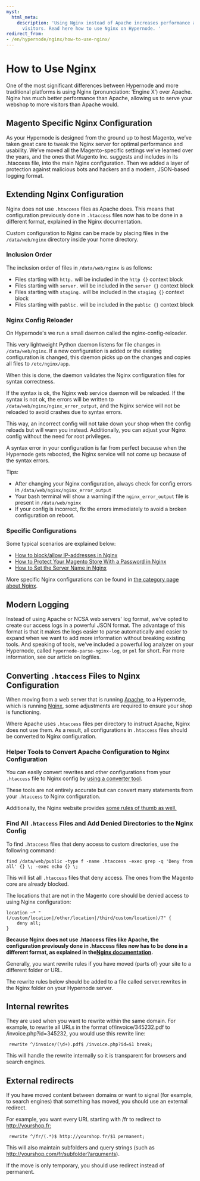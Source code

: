 ```yaml
---
myst:
  html_meta:
    description: 'Using Nginx instead of Apache increases performance and allows more
      visitors. Read here how to use Nginx on Hypernode. '
redirect_from:
- /en/hypernode/nginx/how-to-use-nginx/
---
```


<!-- source: https://support.hypernode.com/en/hypernode/nginx/how-to-use-nginx/ -->

# How to Use Nginx

One of the most significant differences between Hypernode and more traditional platforms is using Nginx (pronunciation: ‘Engine X’) over Apache. Nginx has much better performance than Apache, allowing us to serve your webshop to more visitors than Apache would.

## Magento Specific Nginx Configuration

As your Hypernode is designed from the ground up to host Magento, we’ve taken great care to tweak the Nginx server for optimal performance and usability. We’ve moved all the Magento-specific settings we’ve learned over the years, and the ones that Magento Inc. suggests and includes in its .htaccess file, into the main Nginx configuration. Then we added a layer of protection against malicious bots and hackers and a modern, JSON-based logging format.

## Extending Nginx Configuration

Nginx does not use `.htaccess` files as Apache does. This means that configuration previously done in `.htaccess` files now has to be done in a different format, explained in the Nginx documentation.

Custom configuration to Nginx can be made by placing files in the `/data/web/nginx` directory inside your home directory.

### Inclusion Order

The inclusion order of files in `/data/web/nginx` is as follows:

- Files starting with `http.` will be included in the `http {}` context block
- Files starting with `server.` will be included in the `server {}` context block
- Files starting with `staging.` will be included in the `staging {}` context block
- Files starting with `public.` will be included in the `public {}` context block

### Nginx Config Reloader

On Hypernode's we run a small daemon called the nginx-config-reloader.

This very lightweight Python daemon listens for file changes in `/data/web/nginx`. If a new configuration is added or the existing configuration is changed, this daemon picks up on the changes and copies all files to `/etc/nginx/app`.

When this is done, the daemon validates the Nginx configuration files for syntax correctness.

If the syntax is ok, the Nginx web service daemon will be reloaded. If the syntax is not ok, the errors will be written to `/data/web/nginx/nginx_error_output`, and the Nginx service will not be reloaded to avoid crashes due to syntax errors.

This way, an incorrect config will not take down your shop when the config reloads but will warn you instead. Additionally, you can adjust your Nginx config without the need for root privileges.

A syntax error in your configuration is far from perfect because when the Hypernode gets rebooted, the Nginx service will not come up because of the syntax errors.

Tips:

- After changing your Nginx configuration, always check for config errors in `/data/web/nginx/nginx_error_output`
- Your bash terminal will show a warning if the `nginx_error_output` file is present in `/data/web/nginx`
- If your config is incorrect, fix the errors immediately to avoid a broken configuration on reboot.

### Specific Configurations

Some typical scenarios are explained below:

- [How to block/allow IP-addresses in Nginx](https://support.hypernode.com/en/hypernode/nginx/how-to-block-allow-ip-addresses-in-nginx)
- [How to Protect Your Magento Store With a Password in Nginx](https://support.hypernode.com/en/hypernode/nginx/how-to-protect-your-magento-store-with-a-password-in-nginx)
- [How to Set the Server Name in Nginx](https://support.hypernode.com/en/hypernode/nginx/how-to-set-the-server-name-in-nginx)

More specific Nginx configurations can be found in [the category page about Nginx](https://support.hypernode.com/en/hypernode/nginx/).

## Modern Logging

Instead of using Apache or NCSA web servers' log format, we’ve opted to create our access logs in a powerful JSON format. The advantage of this format is that it makes the logs easier to parse automatically and easier to expand when we want to add more information without breaking existing tools. And speaking of tools, we’ve included a powerful log analyzer on your Hypernode, called `hypernode-parse-nginx-log`, or `pnl` for short. For more information, see our article on logfiles.

## Converting `.htaccess` Files to Nginx Configuration

When moving from a web server that is running [Apache](https://httpd.apache.org/), to a Hypernode, which is running [Nginx](https://nginx.org/en/), some adjustments are required to ensure your shop is functioning.

Where Apache uses `.htaccess` files per directory to instruct Apache, Nginx does not use them. As a result, all configurations in `.htaccess` files should be converted to Nginx configuration.

### Helper Tools to Convert Apache Configuration to Nginx Configuration

You can easily convert rewrites and other configurations from your `.htaccess` file to Nginx config by [using a converter tool](https://winginx.com/en/htaccess).

These tools are not entirely accurate but can convert many statements from your `.htaccess` to Nginx configuration.

Additionally, the Nginx website provides [some rules of thumb as well.](https://www.nginx.com/blog/converting-apache-to-nginx-rewrite-rules/)

### Find All `.htaccess` Files and Add Denied Directories to the Nginx Config

To find `.htaccess` files that deny access to custom directories, use the following command:

```nginx
find /data/web/public -type f -name .htaccess -exec grep -q 'Deny from all' {} \; -exec echo {} \;
```

This will list all `.htaccess` files that deny access. The ones from the Magento core are already blocked.

The locations that are not in the Magento core should be denied access to using Nginx configuration:

```nginx
location ~* "(/custom/location|/other/location|/third/custom/location)/?" {
    deny all;
}
```

**Because Nginx does not use .htaccess files like Apache, the configuration previously done in .htaccess files now has to be done in a different format, as explained in the**[**Nginx documentation**](http://nginx.org/en/docs/)**.**

Generally, you want rewrite rules if you have moved (parts of) your site to a different folder or URL.

The rewrite rules below should be added to a file called server.rewrites in the Nginx folder on your Hypernode server.

## Internal rewrites

They are used when you want to rewrite within the same domain. For example, to rewrite all URLs in the format of/invoice/345232.pdf to /invoice.php?id=345232, you would use this rewrite line:

```nginx
 rewrite ^/invoice/(\d+).pdf$ /invoice.php?id=$1 break;
```

This will handle the rewrite internally so it is transparent for browsers and search engines.

## External redirects

If you have moved content between domains or want to signal (for example, to search engines) that something has moved, you should use an external redirect.

For example, you want every URL starting with /fr to redirect to <http://yourshop.fr:>

```nginx
 rewrite ^/fr/(.*)$ http://yourshop.fr/$1 permanent;
```

This will also maintain subfolders and query strings (such as <http://yourshop.com/fr/subfolder?arguments>).

If the move is only temporary, you should use redirect instead of permanent.
